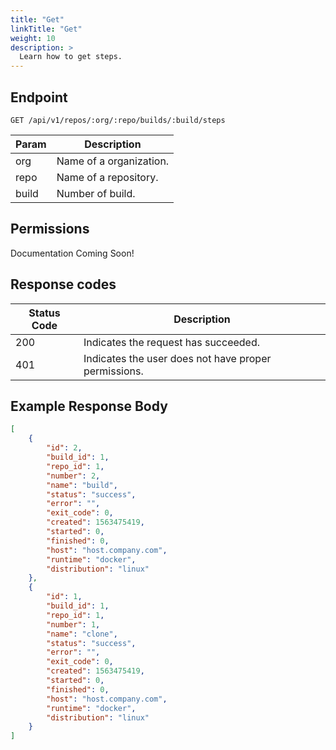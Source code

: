 ```yaml
---
title: "Get"
linkTitle: "Get"
weight: 10
description: >
  Learn how to get steps.
---
```


## Endpoint

```
GET /api/v1/repos/:org/:repo/builds/:build/steps
```

| Param | Description |
|---|---|
| org | Name of a organization. |
| repo | Name of a repository. |
| build | Number of build. |

## Permissions

Documentation Coming Soon!

## Response codes

| Status Code | Description |
|---|---|
| 200 | Indicates the request has succeeded. |
| 401 | Indicates the user does not have proper permissions. |

## Example Response Body

```json
[
	{
		"id": 2,
		"build_id": 1,
		"repo_id": 1,
		"number": 2,
		"name": "build",
		"status": "success",
		"error": "",
		"exit_code": 0,
		"created": 1563475419,
		"started": 0,
		"finished": 0,
		"host": "host.company.com",
		"runtime": "docker",
		"distribution": "linux"
	},
	{
		"id": 1,
		"build_id": 1,
		"repo_id": 1,
		"number": 1,
		"name": "clone",
		"status": "success",
		"error": "",
		"exit_code": 0,
		"created": 1563475419,
		"started": 0,
		"finished": 0,
		"host": "host.company.com",
		"runtime": "docker",
		"distribution": "linux"
	}
]
```
